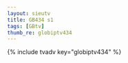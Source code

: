 ```yaml
--- 
layout: sieutv
title: GB434 s1
tags: [GBtv]
thumb_re: globiptv434
---
```

{% include tvadv key="globiptv434" %} 
